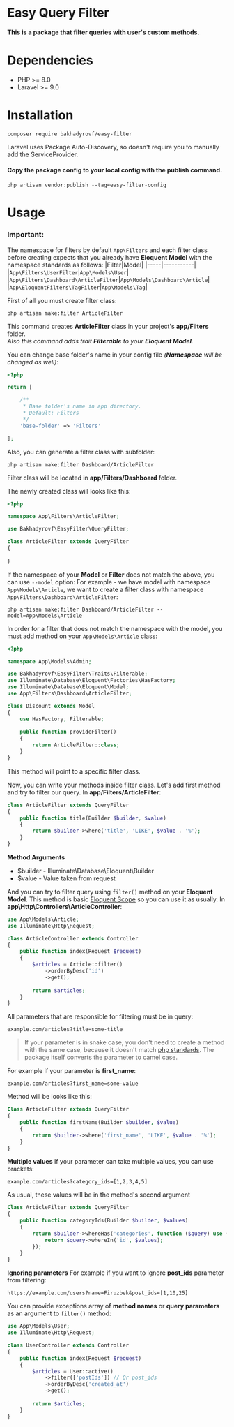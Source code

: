 # Easy Query Filter
**This is a package that filter queries with user's custom methods.**

# Dependencies
- PHP >= 8.0
- Laravel >= 9.0

# Installation
```
composer require bakhadyrovf/easy-filter
```
Laravel uses Package Auto-Discovery, so doesn't require you to manually add the ServiceProvider.

#### Copy the package config to your local config with the publish command.
```
php artisan vendor:publish --tag=easy-filter-config
```

# Usage
### Important:
The namespace for filters by default `App\Filters` and each filter class before creating expects that you already have **Eloquent Model** with the namespace standards as follows:
|Filter|Model|
|-----|-----------|
|`App\Filters\UserFilter`|`App\Models\User`|
|`App\Filters\Dashboard\ArticleFilter`|`App\Models\Dashboard\Article`|
|`App\EloquentFilters\TagFilter`|`App\Models\Tag`|

   
First of all you must create filter class:
```
php artisan make:filter ArticleFilter
```
This command creates **ArticleFilter** class in your project's **app/Filters** folder.    
*Also this command adds trait **Filterable** to your **Eloquent Model**.*

You can change base folder's name in your config file *(**Namespace** will be changed as well)*:
```php
<?php

return [

    /**
     * Base folder's name in app directory.
     * Default: Filters
     */
    'base-folder' => 'Filters'

];
```

Also, you can generate a filter class with subfolder:
```
php artisan make:filter Dashboard/ArticleFilter
```
Filter class will be located in **app/Filters/Dashboard** folder.

The newly created class will looks like this:
```php
<?php 

namespace App\Filters\ArticleFilter;

use Bakhadyrovf\EasyFilter\QueryFilter;

class ArticleFilter extends QueryFilter
{
    
}
```
    
        
If the namespace of your **Model** or **Filter** does not match the above, you can use `--model` option:
For example - we have model with namespace `App\Models\Article`, we want to create a filter class with namespace `App\Filters\Dashboard\ArticleFilter`:
```
php artisan make:filter Dashboard/ArticleFilter --model=App\Models\Article
```
In order for a filter that does not match the namespace with the model, you must add method on your `App\Models\Article` class:
```php
<?php

namespace App\Models\Admin;

use Bakhadyrovf\EasyFilter\Traits\Filterable;
use Illuminate\Database\Eloquent\Factories\HasFactory;
use Illuminate\Database\Eloquent\Model;
use App\Filters\Dashboard\ArticleFilter;

class Discount extends Model
{
    use HasFactory, Filterable;
    
    public function provideFilter()
    {
        return ArticleFilter::class;
    }
}
```
This method will point to a specific filter class.

Now, you can write your methods inside filter class.
Let's add first method and try to filter our query.
In **app/Filters/ArticleFilter**:
```php
class ArticleFilter extends QueryFilter
{
    public function title(Builder $builder, $value)
    {
        return $builder->where('title', 'LIKE', $value . '%');           
    }
}
```
**Method Arguments**
- $builder - Illuminate\Database\Eloquent\Builder
- $value - Value taken from request

And you can try to filter query using `filter()` method on your **Eloquent Model**.
This method is basic [Eloquent Scope](https://laravel.com/docs/9.x/eloquent#query-scopes) so you can use it as usually.
In **app\Http\Controllers\ArticleController**:
```php
use App\Models\Article;
use Illuminate\Http\Request;

class ArticleController extends Controller
{
    public function index(Request $request)
    {
        $articles = Article::filter()
            ->orderByDesc('id')
            ->get();
            
        return $articles;
    }
}
```   

All parameters that are responsible for filtering must be in query:
```
example.com/articles?title=some-title
```
> If your parameter is in snake case, you don't need to create a method with the same case,
because it doesn't match [php standards](https://www.php-fig.org/psr/psr-12/#44-methods-and-functions).
The package itself converts the parameter to camel case.

For example if your parameter is **first_name**:
```
example.com/articles?first_name=some-value
```
Method will be looks like this:
```php
Class ArticleFilter extends QueryFilter 
{
    public function firstName(Builder $builder, $value)
    {
        return $builder->where('first_name', 'LIKE', $value . '%');
    }
}
```

**Multiple values**
If your parameter can take multiple values, you can use brackets:
```
example.com/articles?category_ids=[1,2,3,4,5]
```
As usual, these values will be in the method's second argument
```php
Class ArticleFilter extends QueryFilter 
{
    public function categoryIds(Builder $builder, $values)
    {
        return $builder->whereHas('categories', function ($query) use ($values) {
            return $query->whereIn('id', $values);
        });
    }
}
```

**Ignoring parameters**
For example if you want to ignore **post_ids** parameter from filtering:
```
https://example.com/users?name=Firuzbek&post_ids=[1,10,25]
```
You can provide exceptions array of **method names** or **query parameters** as an argument to `filter()` method:
```php
use App\Models\User;
use Illuminate\Http\Request;

class UserController extends Controller
{
    public function index(Request $request)
    {
        $articles = User::active()
            ->filter(['postIds']) // Or post_ids
            ->orderByDesc('created_at')
            ->get();
            
        return $articles;
    }
}
```

